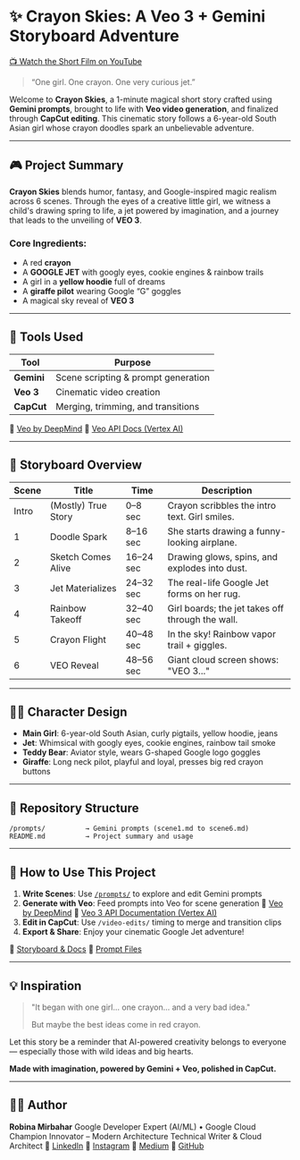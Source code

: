 # ✨ Crayon Skies: A Veo 3 + Gemini Storyboard Adventure

[📺 Watch the Short Film on YouTube](https://youtu.be/qwILtvTzofc)

> “One girl. One crayon. One very curious jet.”

Welcome to **Crayon Skies**, a 1-minute magical short story crafted using **Gemini prompts**, brought to life with **Veo video generation**, and finalized through **CapCut editing**. This cinematic story follows a 6-year-old South Asian girl whose crayon doodles spark an unbelievable adventure.

---

## 🎮 Project Summary

**Crayon Skies** blends humor, fantasy, and Google-inspired magic realism across 6 scenes. Through the eyes of a creative little girl, we witness a child's drawing spring to life, a jet powered by imagination, and a journey that leads to the unveiling of **VEO 3**.

### Core Ingredients:

* A red **crayon**
* A **GOOGLE JET** with googly eyes, cookie engines & rainbow trails
* A girl in a **yellow hoodie** full of dreams
* A **giraffe pilot** wearing Google “G” goggles
* A magical sky reveal of **VEO 3**

---

## 🔧 Tools Used

| Tool       | Purpose                             |
| ---------- | ----------------------------------- |
| **Gemini** | Scene scripting & prompt generation |
| **Veo 3**    | Cinematic video creation            |
| **CapCut** | Merging, trimming, and transitions  |

🔗 [Veo by DeepMind](https://deepmind.google/models/veo/)
🔗 [Veo API Docs (Vertex AI)](https://cloud.google.com/vertex-ai/generative-ai/docs/models/veo/3-0-generate-preview)

---

## 📖 Storyboard Overview

| Scene | Title               | Time      | Description                                      |
| ----- | ------------------- | --------- | ------------------------------------------------ |
| Intro | (Mostly) True Story | 0–8 sec   | Crayon scribbles the intro text. Girl smiles.    |
| 1     | Doodle Spark        | 8–16 sec  | She starts drawing a funny-looking airplane.     |
| 2     | Sketch Comes Alive  | 16–24 sec | Drawing glows, spins, and explodes into dust.    |
| 3     | Jet Materializes    | 24–32 sec | The real-life Google Jet forms on her rug.       |
| 4     | Rainbow Takeoff     | 32–40 sec | Girl boards; the jet takes off through the wall. |
| 5     | Crayon Flight       | 40–48 sec | In the sky! Rainbow vapor trail + giggles.       |
| 6     | VEO Reveal          | 48–56 sec | Giant cloud screen shows: "VEO 3..."             |

---

## 🧘️‍♀️ Character Design

* **Main Girl**: 6-year-old South Asian, curly pigtails, yellow hoodie, jeans
* **Jet**: Whimsical with googly eyes, cookie engines, rainbow tail smoke
* **Teddy Bear**: Aviator style, wears G-shaped Google logo goggles
* **Giraffe**: Long neck pilot, playful and loyal, presses big red crayon buttons

---

## 🚀 Repository Structure

```
/prompts/          → Gemini prompts (scene1.md to scene6.md)
README.md          → Project summary and usage
```

---

## 🎉 How to Use This Project

1. **Write Scenes**: Use [`/prompts/`](https://github.com/RobinaMirbahar/crayon-skies-veo3-/blob/main/prompts.md) to explore and edit Gemini prompts
2. **Generate with Veo**: Feed prompts into Veo for scene generation
   🔗 [Veo by DeepMind](https://deepmind.google/models/veo/)
   🔗 [Veo 3 API Documentation (Vertex AI)](https://cloud.google.com/vertex-ai/generative-ai/docs/models/veo/3-0-generate-preview)
3. **Edit in CapCut**: Use `/video-edits/` timing to merge and transition clips
4. **Export & Share**: Enjoy your cinematic Google Jet adventure!

📄 [Storyboard & Docs](https://github.com/RobinaMirbahar/crayon-skies-veo3)
📂 [Prompt Files](https://github.com/RobinaMirbahar/crayon-skies-veo3-/blob/main/prompts.md)

---

## 💡 Inspiration

> "It began with one girl... one crayon... and a very bad idea."
>
> But maybe the best ideas come in red crayon.

Let this story be a reminder that AI-powered creativity belongs to everyone — especially those with wild ideas and big hearts.

**Made with imagination, powered by Gemini + Veo, polished in CapCut.**

---

## 👩‍💻 Author

**Robina Mirbahar**
Google Developer Expert (AI/ML) • Google Cloud Champion Innovator – Modern Architecture
Technical Writer & Cloud Architect
🔗 [LinkedIn](https://www.linkedin.com/in/robinamirbahar)
🔗 [Instagram](https://instagram.com/robinamirbahar)
🔗 [Medium](https://medium.com/@robinamirbahar)
🔗 [GitHub](https://github.com/RobinaMirbahar)
